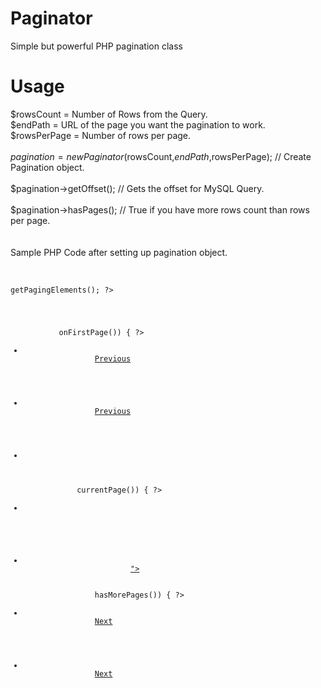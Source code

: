 # Paginator
Simple but powerful PHP pagination class

# Usage
$rowsCount = Number of Rows from the Query.<br>
$endPath = URL of the page you want the pagination to work.<br>
$rowsPerPage = Number of rows per page.<br>
<br>
$pagination = new Paginator($rowsCount,$endPath,$rowsPerPage);  // Create Pagination object.<br>
<br>
$pagination->getOffset(); // Gets the offset for MySQL Query.<br>
<br>
$pagination->hasPages(); // True if you have more rows count than rows per page.<br>
<br>
<br>
Sample PHP Code after setting up pagination object.<br>
<br>

<code>
<?php $elements = $paginator->getPagingElements(); ?>
<nav class="app-pagination" aria-label="...">
    <ul class="pagination justify-content-center">
        <?php if ($paginator->onFirstPage()) { ?>
            <li class="page-item disabled">
                <a class="page-link" href="javascript:void(0)" tabindex="-1" aria-disabled="true">Previous</a>
            </li>
        <?php } else { ?>
            <li class="page-item">
                <a class="page-link" href="<?php echo $paginator->previousPageUrl(); ?>" tabindex="-1" aria-disabled="false">Previous</a>
            </li>
        <?php }
        foreach ($elements as $element) {
            if (is_string($element)) { ?>
                <li class="page-item disabled">
                    <a class="page-link" href="javascript:void(0)" aria-disabled="true"><?php echo $element; ?></a>
                </li>
            <?php }
            if (is_array($element)) {
                if ($element['page'] == $paginator->currentPage()) { ?>
                    <li class="page-item active">
                        <a class="page-link" href="javascript:void(0)" aria-disabled="true"><?php echo $element['page']; ?></a>
                    </li>
                <?php } else { ?>
                    <li class="page-item ">
                        <a class="page-link" href="<?php echo $element["link"];?>"><?php echo $element["page"];?></a>
                    </li>
                <?php }
            }
        }
        if ($paginator->hasMorePages()) { ?>
            <li class="page-item">
                <a class="page-link" href="<?php echo $paginator->nextPageUrl(); ?>" tabindex="-1" aria-disabled="false">Next</a>
            </li>
        <?php } else { ?>
            <li class="page-item disabled">
                <a class="page-link" href="javascript:void(0)" tabindex="-1" aria-disabled="true">Next</a>
            </li>
        <?php } ?>
    </ul>
</nav>
</code>
